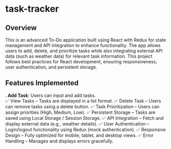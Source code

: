 # task-tracker
## Overview
This is an advanced To-Do application built using React with Redux for state management and API integration to enhance functionality. The app allows users to add, delete, and prioritize tasks while also integrating external API data (such as weather data) for relevant task information.
This project follows best practices for React development, ensuring responsiveness, user authentication, and persistent storage.
## Features Implemented
**. Add Task**:  Users can input and add tasks.  
✅ View Tasks –  Tasks are displayed in a list format.
✅ Delete Task – Users can remove tasks using a delete button.
✅ Task Prioritization – Users can assign priorities (High, Medium, Low).
✅ Persistent Storage – Tasks are saved using Local Storage / Session Storage.
✅ API Integration – Fetch and display external data (e.g., weather details).
✅ User Authentication – Login/logout functionality using Redux (mock authentication).
✅ Responsive Design – Fully optimized for mobile, tablet, and desktop views.
✅ Error Handling – Manages and displays errors gracefully.
